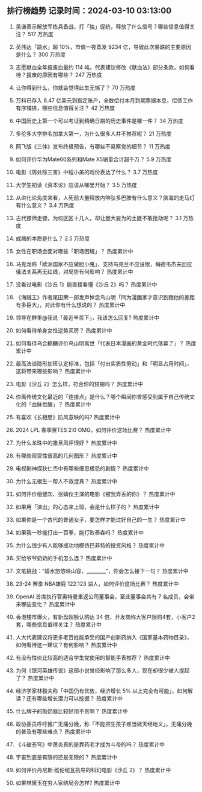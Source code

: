 
## 排行榜趋势 记录时间：2024-03-10 03:13:00
  
  1. 吴谦表示解放军练兵备战，打「独」促统，释放了什么信号？哪些信息值得关注？ 517 万热度
    
  2. 英伟达「跳水」超 10%，市值一夜蒸发 9234 亿，导致此次暴跌的主要原因是什么？ 300 万热度
    
  3. 志愿献血全年报废血量约 114 吨，代表建议修改《献血法》部分条款，如何看待？报废的原因有哪些？ 247 万热度
    
  4. 让你得到什么，你就会觉得此生无憾了？ 70 万热度
    
  5. 万科已存入 6.47 亿美元到指定账户，全数偿付本月到期票据本息，偿债工作有序铺排，哪些信息值得关注？ 42 万热度
    
  6. 中国历史上第一个可以考证到精确日期的历史事件是哪一件？ 34 万热度
    
  7. 多伦多大学排名加拿大第一，为什么很多人并不推荐呢？ 21 万热度
    
  8. 网飞版《三体》发布终极预告，有哪些不易察觉的细节？ 11 万热度
    
  9. 如何评价华为Mate60系列和Mate X5销量合计超千万？ 5.9 万热度
    
  10. 电影《周处除三害》中程小美的戏份表达了什么？ 3.7 万热度
    
  11. 大学生初读《资本论》应该从哪里开始？ 3.5 万热度
    
  12. 从进化论角度来看，人死前大量释放内啡肽多巴胺有什么意义？脑海的走马灯有什么意义？ 3.4 万热度
    
  13. 古代镖师走镖，为何区区十几人，却让胆大妄为的土匪不敢抢劫呢？ 3.1 万热度
    
  14. 成瘾的本质是什么？ 2.5 万热度
    
  15. 女性在职场会面对哪些「职场困境」？ 热度累计中
    
  16. 马克龙称「欧洲国家不应做胆小鬼」，支持乌克兰不应设限，梅德韦杰夫回应俄法关系再无红线，对局势有何影响？ 热度累计中
    
  17. 没看过电影《沙丘 1》能直接看懂《沙丘 2》吗？ 热度累计中
    
  18. 《海贼王》作者尾田荣一郎发声悼念鸟山明「同为漫画家才意识到跟他的差距有多巨大」，对此你有什么想说的？ 热度累计中
    
  19. 领导在群里@我说「最近辛苦下」，我该怎么回复? 热度累计中
    
  20. 如何看待单身女性逆势买房？ 热度累计中
    
  21. 如何看待乌合麒麟评价鸟山明离世「代表日本漫画的黄金时代落幕了」？ 热度累计中
    
  22. 最高法谈隐形加班认定标准，包括「付出实质性劳动」和「明显占用时间」，这将带来哪些影响？ 热度累计中
    
  23. 电影《沙丘 2》怎么样，符合你的预期吗？ 热度累计中
    
  24. 你离传统文化最近的「连接点」是什么？哪个瞬间你曾感受到属于自己传统文化的「血脉觉醒」？ 热度累计中
    
  25. 有喜欢《长相思》防风意映的吗? 热度累计中
    
  26. 2024 LPL 春季赛TES 2:0 OMG，如何评价这场比赛？ 热度累计中
    
  27. 为什么龙珠中的撒旦风评很好？ 热度累计中
    
  28. 有哪些观赏性很高的几何图形？ 热度累计中
    
  29. 电视剧神探狄仁杰中有哪些细思极恐的剧情？ 热度累计中
    
  30. 为什么无根生一帮人不救澄真？ 热度累计中
    
  31. 如何评价檀健次、张婧仪主演的电影《被我弄丢的你》？ 热度累计中
    
  32. 如果用「演出」的心态来上班，会是什么样子的？ 热度累计中
    
  33. 如果你是一个古代的普通女子，要怎样才能过好自己的一生？ 热度累计中
    
  34. 如果我一秒能打出一百拳，能打败泰森吗？ 热度累计中
    
  35. 为什么很少有人能够成功地模仿巴菲特的投资风格？ 热度累计中
    
  36. 买给爷爷奶奶的手机怎么选？ 热度累计中
    
  37. 文笔挑战：“碧水悠悠映山容，________”，你会怎么接下一句？ 热度累计中
    
  38. 23-24 赛季 NBA雄鹿 122:123 湖人，如何评价这场比赛？ 热度累计中
    
  39. OpenAI 首席执行官奥特曼重返公司董事会，至此董事会共有 7 名成员，会带来哪些变化？ 热度累计中
    
  40. 香港楼市爆火，有新盘超额认购达 34 倍，开发商称大客户限购4套，小客户2套，哪些信息值得关注？ 热度累计中
    
  41. 人大代表建议将更多老百姓能承受的国产创新药纳入《国家基本药物目录》，如何看待这一建议？有何影响？ 热度累计中
    
  42. 有没有性价比较高的适合学生党使用的智能手表推荐？ 热度累计中
    
  43. 为何《银河英雄传说》这部小说曾经影响了那么多人，现在却很少被人提起了？ 热度累计中
    
  44. 经济学家林毅夫称「中国仍有优势，经济增长 5% 以上完全有可能」，如何解读？还有哪些增长潜力可以挖掘？ 热度累计中
    
  45. 什么牌子的吸奶器比较好用不贵啊？ 热度累计中
    
  46. 政协委员呼吁推广无痛分娩，称「不能把生孩子疼当做天经地义」，无痛分娩的普及有哪些难点？ 热度累计中
    
  47. 《斗破苍穹》中萧炎真的是靠药老才成为斗帝的吗？ 热度累计中
    
  48. 宇宙到底是有限的还是无限的？ 热度累计中
    
  49. 如何评价丹尼斯·维伦纽瓦执导的科幻电影《沙丘 2》？ 热度累计中
    
  50. 如果林黛玉在穷人家结局会怎样? 热度累计中
    